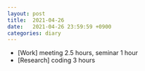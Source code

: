 ```yaml
---
layout: post
title:  2021-04-26
date:   2021-04-26 23:59:59 +0900
categories: diary
---
```


- [Work] meeting 2.5 hours, seminar 1 hour
- [Research] coding 3 hours
